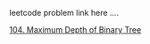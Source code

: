leetcode problem link here ....

[104. Maximum Depth of Binary Tree](https://leetcode.com/problems/maximum-depth-of-binary-tree/)